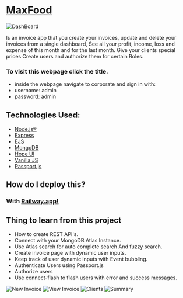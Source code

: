 # [MaxFood](https://maxfood.up.railway.app/)
![DashBoard](https://res.cloudinary.com/dddvtrxcz/image/upload/v1673520472/samples/ecommerce/Screen_Shot_2023-01-12_at_13.44.51_vwgld5.png)

Is an invoice app that you create your invoices, update and delete your invoices from a single dashboard,
See all your profit, income, loss and expense of this month and for the last month.
Give your clients special prices
Create users and authorize them for certain Roles.
### To visit this webpage click the title.
- inside the webpage navigate to corporate and sign in with:
- username: admin
- password: admin

## Technologies Used:
- [Node.js®](https://nodejs.org/en/)
- [Express](https://expressjs.com/)
- [EJS](https://ejs.co/)
- [MongoDB](https://www.mongodb.com/)
- [Hope UI](https://hopeui.iqonic.design/)
- [Vanilla JS]()
- [Passport.js](https://www.passportjs.org/)


## How do I deploy this?
### With [Railway.app!](https://railway.app/)

## Thing to learn from this project
- How to create REST API's.
- Connect with your MongoDB Atlas Instance.
- Use Atlas search for auto complete search And fuzzy search.
- Create invoice page with dynamic user inputs.
- Keep track of user dynamic inputs with Event bubbling.
- Authenticate Users using Passport.js
- Authorize users
- Use connect-flash to flash users with error and success messages.

![New Invoice](https://res.cloudinary.com/dddvtrxcz/image/upload/v1673520472/samples/ecommerce/Screen_Shot_2023-01-12_at_13.45.43_k6bljj.png)
![View Invoice](https://res.cloudinary.com/dddvtrxcz/image/upload/v1673520472/samples/ecommerce/Screen_Shot_2023-01-12_at_13.46.37_gwcffh.png)
![Clients](https://res.cloudinary.com/dddvtrxcz/image/upload/v1673520472/samples/ecommerce/Screen_Shot_2023-01-12_at_13.45.16_itaiu9.png)
![Summary](https://res.cloudinary.com/dddvtrxcz/image/upload/v1673520472/samples/ecommerce/Screen_Shot_2023-01-12_at_13.47.08_heipsx.png)
